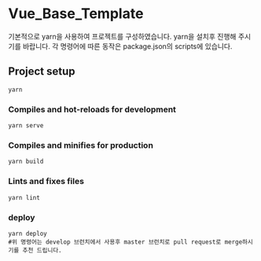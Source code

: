 # Vue_Base_Template

기본적으로 yarn을 사용하여 프로젝트를 구성하였습니다.
yarn을 설치후 진행해 주시기를 바랍니다.
각 명령어에 따른 동작은 package.json의 scripts에 있습니다.

## Project setup
```
yarn
```

### Compiles and hot-reloads for development
```
yarn serve
```

### Compiles and minifies for production
```
yarn build
```

### Lints and fixes files
```
yarn lint
```

### deploy
```
yarn deploy
#위 명령어는 develop 브런치에서 사용후 master 브런치로 pull request로 merge하시기를 추천 드립니다.
```